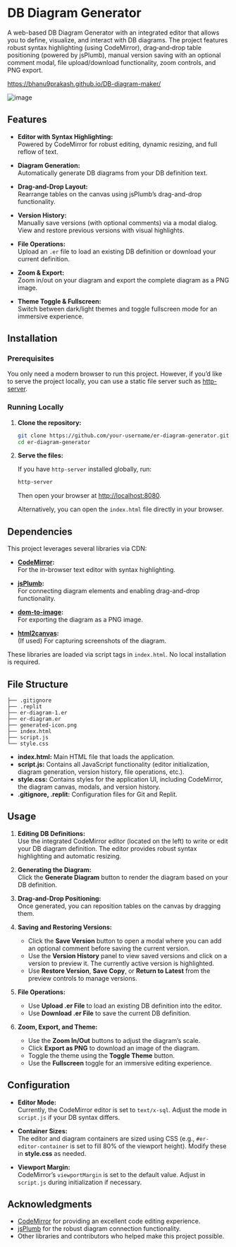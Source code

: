 
# DB Diagram Generator

A web-based DB Diagram Generator with an integrated editor that allows you to define, visualize, and interact with DB diagrams. The project features robust syntax highlighting (using CodeMirror), drag‐and‐drop table positioning (powered by jsPlumb), manual version saving with an optional comment modal, file upload/download functionality, zoom controls, and PNG export.

https://bhanu9prakash.github.io/DB-diagram-maker/

![image](https://github.com/user-attachments/assets/9db2d27a-715e-4ed5-b6d1-b97e3725e3d0)



## Features

- **Editor with Syntax Highlighting:**  
  Powered by CodeMirror for robust editing, dynamic resizing, and full reflow of text.

- **Diagram Generation:**  
  Automatically generate DB diagrams from your DB definition text.

- **Drag-and-Drop Layout:**  
  Rearrange tables on the canvas using jsPlumb’s drag-and-drop functionality.

- **Version History:**  
  Manually save versions (with optional comments) via a modal dialog. View and restore previous versions with visual highlights.

- **File Operations:**  
  Upload an `.er` file to load an existing DB definition or download your current definition.

- **Zoom & Export:**  
  Zoom in/out on your diagram and export the complete diagram as a PNG image.

- **Theme Toggle & Fullscreen:**  
  Switch between dark/light themes and toggle fullscreen mode for an immersive experience.

## Installation

### Prerequisites

You only need a modern browser to run this project. However, if you’d like to serve the project locally, you can use a static file server such as [http-server](https://www.npmjs.com/package/http-server).

### Running Locally

1. **Clone the repository:**

   ```bash
   git clone https://github.com/your-username/er-diagram-generator.git
   cd er-diagram-generator
   ```

2. **Serve the files:**

   If you have `http-server` installed globally, run:

   ```bash
   http-server
   ```

   Then open your browser at [http://localhost:8080](http://localhost:8080).

   Alternatively, you can open the `index.html` file directly in your browser.

## Dependencies

This project leverages several libraries via CDN:

- **[CodeMirror](https://codemirror.net/):**  
  For the in-browser text editor with syntax highlighting.

- **[jsPlumb](https://jsplumbtoolkit.com/):**  
  For connecting diagram elements and enabling drag-and-drop functionality.

- **[dom-to-image](https://github.com/tsayen/dom-to-image):**  
  For exporting the diagram as a PNG image.

- **[html2canvas](https://html2canvas.hertzen.com/):**  
  (If used) For capturing screenshots of the diagram.

These libraries are loaded via script tags in `index.html`. No local installation is required.

## File Structure

```
├── .gitignore
├── .replit
├── er-diagram-1.er
├── er-diagram.er
├── generated-icon.png
├── index.html
├── script.js
└── style.css
```

- **index.html:** Main HTML file that loads the application.
- **script.js:** Contains all JavaScript functionality (editor initialization, diagram generation, version history, file operations, etc.).
- **style.css:** Contains styles for the application UI, including CodeMirror, the diagram canvas, modals, and version history.
- **.gitignore, .replit:** Configuration files for Git and Replit.

## Usage

1. **Editing DB Definitions:**  
   Use the integrated CodeMirror editor (located on the left) to write or edit your DB diagram definition. The editor provides robust syntax highlighting and automatic resizing.

2. **Generating the Diagram:**  
   Click the **Generate Diagram** button to render the diagram based on your DB definition.

3. **Drag-and-Drop Positioning:**  
   Once generated, you can reposition tables on the canvas by dragging them.

4. **Saving and Restoring Versions:**  
   - Click the **Save Version** button to open a modal where you can add an optional comment before saving the current version.
   - Use the **Version History** panel to view saved versions and click on a version to preview it. The currently active version is highlighted.
   - Use **Restore Version**, **Save Copy**, or **Return to Latest** from the preview controls to manage versions.

5. **File Operations:**  
   - Use **Upload .er File** to load an existing DB definition into the editor.
   - Use **Download .er File** to save the current DB definition.

6. **Zoom, Export, and Theme:**  
   - Use the **Zoom In/Out** buttons to adjust the diagram’s scale.
   - Click **Export as PNG** to download an image of the diagram.
   - Toggle the theme using the **Toggle Theme** button.
   - Use the **Fullscreen** toggle for an immersive editing experience.

## Configuration

- **Editor Mode:**  
  Currently, the CodeMirror editor is set to `text/x-sql`. Adjust the mode in `script.js` if your DB syntax differs.

- **Container Sizes:**  
  The editor and diagram containers are sized using CSS (e.g., `#er-editor-container` is set to fill 80% of the viewport height). Modify these in **style.css** as needed.

- **Viewport Margin:**  
  CodeMirror’s `viewportMargin` is set to the default value. Adjust in `script.js` during initialization if necessary.

## Acknowledgments

- [CodeMirror](https://codemirror.net/) for providing an excellent code editing experience.
- [jsPlumb](https://jsplumbtoolkit.com/) for the robust diagram connection functionality.
- Other libraries and contributors who helped make this project possible.
